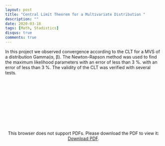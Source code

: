```yaml
---
layout: post
title: "Central Limit Theorem for a Multivariate Distribution "
description: ""
date: 2020-03-10
tags: [Math, Stadistics]
disqus: true
comments: true
---
```

In this project we observed convergence according to the CLT for a MVS of a distribution Gamma(α, β). The Newton-Rapson method was used to find the maximum likelihood parameters with an error of less than 3 %.
with an error of less than 3 %. The validity of the CLT was verified with several tests.<!--more-->

<div style="margin:0 auto;text-align:center">

<object data="pdfs/CLTforMVS.pdf" type="application/pdf" width="80%" height="500px">
    <embed src="pdfs/CLTforMVS.pdf">
        <p>This browser does not support PDFs. Please download the PDF to view it: <a href="pdfs/CLTforMVS.pdf">Download PDF</a>.</p>
    </embed>
</object>
</div>
